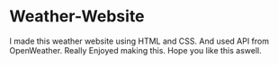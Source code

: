 # Weather-Website
I made this weather website using HTML and CSS. And used API from OpenWeather. Really Enjoyed making this. Hope you like this aswell.

